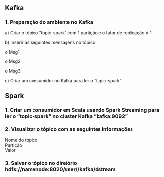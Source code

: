 ## Kafka

### 1. Preparação do ambiente no Kafka

a) Criar o tópico “topic-spark” com 1 partição e o fator de replicação = 1

b) Inserir as seguintes mensagens no tópico:

o Msg1  

o Msg2  

o Msg3

c) Criar um consumidor no Kafka para ler o “topic-spark”

## Spark

### 1. Criar um consumidor em Scala usando Spark Streaming para ler o “topic-spark” no cluster Kafka ”kafka:9092”

### 2. Visualizar o tópico com as seguintes informações

Nome do tópico  
Partição  
Valor
### 3. Salvar o tópico no diretório hdfs://namenode:8020/user/<nome>/kafka/dstream
